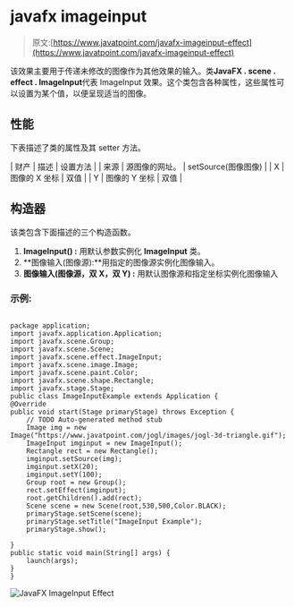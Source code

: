 # javafx imageinput

> 原文:[https://www.javatpoint.com/javafx-imageinput-effect](https://www.javatpoint.com/javafx-imageinput-effect)

该效果主要用于传递未修改的图像作为其他效果的输入。类**JavaFX . scene . effect . ImageInput**代表 ImageInput 效果。这个类包含各种属性，这些属性可以设置为某个值，以便呈现适当的图像。

## 性能

下表描述了类的属性及其 setter 方法。

| 财产 | 描述 | 设置方法 |
| 来源 | 源图像的网址。 | setSource(图像图像) |
| X | 图像的 X 坐标 | 双值 |
| Y | 图像的 Y 坐标 | 双值 |

## 构造器

该类包含下面描述的三个构造函数。

1.  **ImageInput() :** 用默认参数实例化 **ImageInput** 类。
2.  **图像输入(图像源):**用指定的图像源实例化图像输入。
3.  **图像输入(图像源，双 X，双 Y) :** 用默认图像源和指定坐标实例化图像输入

### 示例:

```

package application;
import javafx.application.Application;
import javafx.scene.Group;
import javafx.scene.Scene;
import javafx.scene.effect.ImageInput;
import javafx.scene.image.Image;
import javafx.scene.paint.Color;
import javafx.scene.shape.Rectangle;
import javafx.stage.Stage;
public class ImageInputExample extends Application {
@Override
public void start(Stage primaryStage) throws Exception {
	// TODO Auto-generated method stub
	Image img = new Image("https://www.javatpoint.com/jogl/images/jogl-3d-triangle.gif");
	ImageInput imginput = new ImageInput();
	Rectangle rect = new Rectangle();
	imginput.setSource(img);
	imginput.setX(20);
	imginput.setY(100);
	Group root = new Group();
	rect.setEffect(imginput);
	root.getChildren().add(rect);
	Scene scene = new Scene(root,530,500,Color.BLACK);
	primaryStage.setScene(scene);
	primaryStage.setTitle("ImageInput Example");
	primaryStage.show();

} 
public static void main(String[] args) {
	launch(args);
} 
} 

```

![JavaFX ImageInput Effect](../Images/1f67def1c5bc29b8f066c2f630638e2f.png)